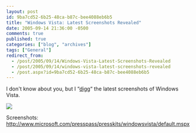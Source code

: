 ```yaml
---
layout: post
id: 9ba7cd52-6b25-48ca-b87c-bee4088eb6b5
title: "Windows Vista: Latest Screenshots Revealed"
date: 2005-09-14 21:36:00 -0500
comments: true
published: true
categories: ["blog", "archives"]
tags: ["General"]
redirect_from: 
  - /post/2005/09/14/Windows-Vista-Latest-Screenshots-Revealed
  - /post/2005/09/14/windows-vista-latest-screenshots-revealed
  - /post.aspx?id=9ba7cd52-6b25-48ca-b87c-bee4088eb6b5
---
```

<!-- more -->
<P>I don't know about you, but I “<A href="http://digg.com/software/Windows_Vista_pre_Beta2_Screenshots" target=_new>digg</A>“ the latest screenshots of Windows Vista.</P>
<P><IMG src="http://www.microsoft.com/presspass/presskits/windowsvista/images/image004_low.jpg" border=0></P>
<P>Screenshots: <A href="http://www.microsoft.com/presspass/presskits/windowsvista/default.mspx">http://www.microsoft.com/presspass/presskits/windowsvista/default.mspx</A></P>
